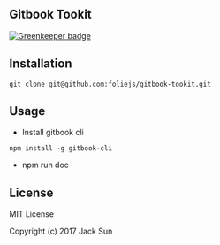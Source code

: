 ## Gitbook Tookit

[![Greenkeeper badge](https://badges.greenkeeper.io/SensitiveMix/static-book.svg)](https://greenkeeper.io/)

## Installation

```
git clone git@github.com:foliejs/gitbook-tookit.git
```

## Usage
* Install gitbook cli
```
npm install -g gitbook-cli 
```
* npm run doc·



## License

MIT License

Copyright (c) 2017 Jack Sun
